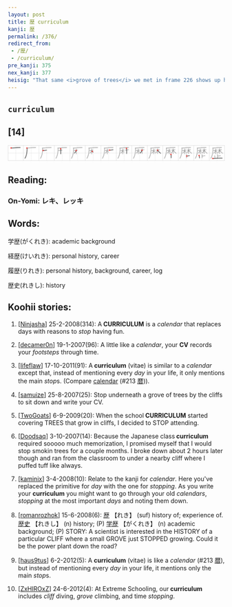```yaml
---
layout: post
title: 歴 curriculum
kanji: 歴
permalink: /376/
redirect_from:
 - /歴/
 - /curriculum/
pre_kanji: 375
nex_kanji: 377
heisig: "That same <i>grove of trees</i> we met in frame 226 shows up here in the character for <b>curriculum</b> (in the sense of a record of one's life or academic achievements, the <b>curriculum</b> vitae). Instead of the <i>grove</i> making its way slowly through the surface of the <i>cliff</i> as before, here we see it <i>stopped</i>, much the same as a <b>curriculum</b> vitae calls a halt to the calendar and talks only about the past."
---
```


## `curriculum`

## [14]

<div class="stroke"><img src="../images/E6ADB4.png" /></div>

## Reading:

### On-Yomi: レキ、レッキ

## Words:

学歴(がくれき): academic background

経歴(けいれき): personal history, career

履歴(りれき): personal history, background, career, log

歴史(れきし): history

## Koohii stories:

1) [<a href="http://kanji.koohii.com/profile/Ninjasha">Ninjasha</a>] 25-2-2008(314): A<strong> CURRICULUM</strong> is a <em>calendar</em> that replaces days with reasons to <em>stop</em> having fun. 

2) [<a href="http://kanji.koohii.com/profile/decamer0n">decamer0n</a>] 19-1-2007(96): A little like a <em>calendar</em>, your <strong>CV</strong> records your <em>footsteps</em> through time. 

3) [<a href="http://kanji.koohii.com/profile/lifeflaw">lifeflaw</a>] 17-10-2011(91): A<strong> curriculum</strong> (vitae) is similar to a <em>calendar</em> except that, instead of mentioning every <em>day</em> in your life, it only mentions the main <em>stop</em>s. (Compare <a href="../213">calendar</a> <span class="index">(#213 <a href="http://jisho.org/kanji/details/暦">暦</a>)</span>). 

4) [<a href="http://kanji.koohii.com/profile/samuize">samuize</a>] 25-8-2007(25): Stop underneath a grove of trees by the cliffs to sit down and write your CV. 

5) [<a href="http://kanji.koohii.com/profile/TwoGoats">TwoGoats</a>] 6-9-2009(20): When the school<strong> CURRICULUM</strong> started covering TREES that grow in cliffs, I decided to STOP attending. 

6) [<a href="http://kanji.koohii.com/profile/Doodsaq">Doodsaq</a>] 3-10-2007(14): Because the Japanese class<strong> curriculum</strong> required sooooo much memorization, I promised myself that I would stop smokin trees for a couple months. I broke down about 2 hours later though and ran from the classroom to under a nearby cliff where I puffed tuff like always. 

7) [<a href="http://kanji.koohii.com/profile/kaminix">kaminix</a>] 3-4-2008(10): Relate to the kanji for <em>calendar</em>. Here you&#039;ve replaced the primitive for <em>day</em> with the one for <em>stopping</em>. As you write your <strong>curriculum</strong> you might want to go through your old <em>calendars</em>, <em>stopping</em> at the most important <em>days</em> and noting them down. 

8) [<a href="http://kanji.koohii.com/profile/romanrozhok">romanrozhok</a>] 15-6-2008(6):   <a href="http://jisho.org/kanji/details/歴">歴</a>   【れき】 (suf) history of; experience of.   <a href="http://jisho.org/kanji/details/歴史">歴史</a>   【れきし】 (n) history; (P)   <a href="http://jisho.org/kanji/details/学歴">学歴</a>   【がくれき】 (n) academic background; (P) STORY: A scientist is interested in the HISTORY of a particular CLIFF where a small GROVE just STOPPED growing. Could it be the power plant down the road? 

9) [<a href="http://kanji.koohii.com/profile/haus9tus">haus9tus</a>] 6-2-2012(5): A <strong>curriculum</strong> (vitae) is like a <em>calendar</em> (#213 <a href="http://jisho.org/kanji/details/暦">暦</a>), but instead of mentioning every <em>day</em> in your life, it mentions only the main <em>stop</em>s. 

10) [<a href="http://kanji.koohii.com/profile/ZxHIROxZ">ZxHIROxZ</a>] 24-6-2012(4): At Extreme Schooling, our<strong> curriculum</strong> includes <em>cliff</em> diving, <em>grove</em> climbing, and time <em>stopping</em>. 

